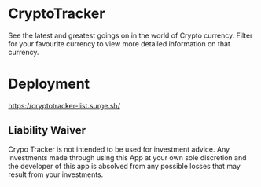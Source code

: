 # CryptoTracker

See the latest and greatest goings on in the world of Crypto currency. Filter for your favourite currency to view more detailed information on that currency.

# Deployment

https://cryptotracker-list.surge.sh/

## Liability Waiver

Crypo Tracker is not intended to be used for investment advice. Any investments made through using this App at your own sole discretion and the developer of this app is absolved from any possible losses that may result from your investments.
